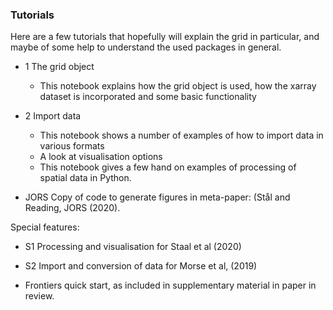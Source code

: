 ### Tutorials

Here are a few tutorials that hopefully will explain the grid in particular, and maybe of some help to understand the used packages in general. 

 - 1 The grid object
   - This notebook explains how the grid object is used, how the xarray dataset is incorporated and some basic functionality
  
 - 2 Import data
   - This notebook shows a number of examples of how to import data in various formats
   - A look at visualisation options 
   - This notebook gives a few hand on examples of processing of spatial data in Python. 

 - JORS Copy of code to generate figures in meta-paper: (Stål and Reading, JORS (2020). 
 
 Special features:
 
 - S1 Processing and visualisation for Staal et al (2020)
 
 - S2 Import and conversion of data for Morse et al, (2019)

- Frontiers quick start, as included in supplementary material in paper in review.